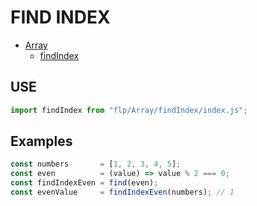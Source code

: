 # FIND INDEX
- [Array](../README.md)
  - [findIndex](.)

## USE

```javascript
import findIndex from "flp/Array/findIndex/index.js";
```

## Examples

```javascript
const numbers       = [1, 2, 3, 4, 5];
const even          = (value) => value % 2 === 0;
const findIndexEven = find(even);
const evenValue     = findIndexEven(numbers); // 1
```

